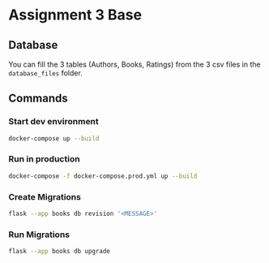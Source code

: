 # Assignment 3 Base

## Database

You can fill the 3 tables (Authors, Books, Ratings) from the 3 csv files in the `database_files` folder.

## Commands

### Start dev environment
```bash
docker-compose up --build
```

### Run in production
```bash
docker-compose -f docker-compose.prod.yml up --build
```

### Create Migrations
```bash
flask --app books db revision '<MESSAGE>'
```

### Run Migrations
```bash
flask --app books db upgrade
```
